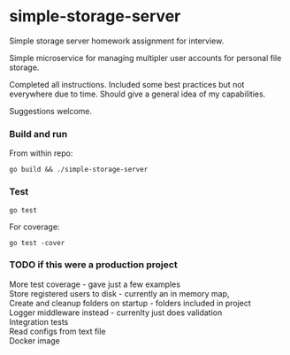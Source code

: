 # simple-storage-server
Simple storage server homework assignment for interview.

Simple microservice for managing multipler user accounts for personal file storage. 

Completed all instructions. Included some best practices but not everywhere due to time. Should give a general idea of my capabilities.

Suggestions welcome.

### Build and run
From within repo:
```
go build && ./simple-storage-server
```

### Test
```
go test
```
For coverage:
```
go test -cover
```

### TODO if this were a production project
More test coverage - gave just a few examples<br>
Store registered users to disk - currently an in memory map, <br>
Create and cleanup folders on startup - folders included in project<br>
Logger middleware instead - currenlty just does validation<br>
Integration tests<br>
Read configs from text file<br>
Docker image<br>
